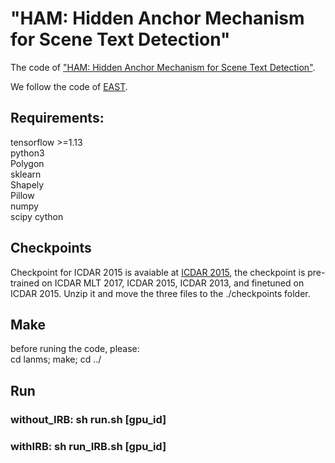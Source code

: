 # "HAM: Hidden Anchor Mechanism for Scene Text Detection"
The code of ["HAM: Hidden Anchor Mechanism for Scene Text Detection"](https://ieeexplore.ieee.org/document/9143459).

We follow the code of [EAST](https://github.com/argman/EAST).

## Requirements:  
tensorflow >=1.13  
python3  
Polygon  
sklearn  
Shapely  
Pillow  
numpy  
scipy
cython

## Checkpoints
Checkpoint for ICDAR 2015 is avaiable at [ICDAR 2015](https://drive.google.com/file/d/1GqwBMcvQ28QeWeuRnlg_w6F5iACHoAFo/view?usp=sharing), the checkpoint is pre-trained on ICDAR MLT 2017, ICDAR 2015, ICDAR 2013, and finetuned on ICDAR 2015. Unzip it and move the three files to the ./checkpoints folder.


## Make
before runing the code, please:  
cd lanms; make; cd ../   

## Run  

### without_IRB: sh run.sh [gpu_id]
### withIRB: sh run_IRB.sh [gpu_id]
